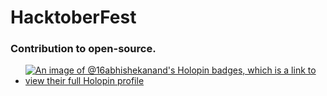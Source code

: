 # HacktoberFest
### Contribution to open-source.

- [![An image of @16abhishekanand's Holopin badges, which is a link to view their full Holopin profile](https://holopin.me/16abhishekanand)](https://holopin.io/@16abhishekanand)
